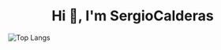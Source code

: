 <h1 align="center">Hi 👋, I'm SergioCalderas</h1>


![Top Langs](https://github-readme-stats.vercel.app/api/top-langs/?username=SergioCalderas&layout=compact&title_color=19F9D8&icon_color=19F9D8&bg_color=002B36&text_color=FFFFFF)
